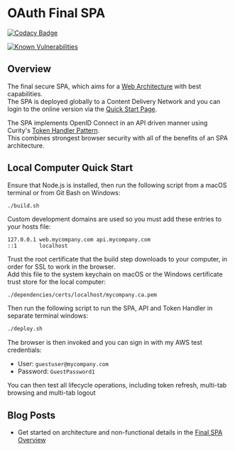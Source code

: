 # OAuth Final SPA

[![Codacy Badge](https://app.codacy.com/project/badge/Grade/f2c5ede8739440599096fc25010ab6f6)](https://www.codacy.com/gh/gary-archer/oauth.websample.final/dashboard?utm_source=github.com&amp;utm_medium=referral&amp;utm_content=gary-archer/oauth.websample.final&amp;utm_campaign=Badge_Grade)
 
[![Known Vulnerabilities](https://snyk.io/test/github/gary-archer/oauth.websample.final/badge.svg?targetFile=spa/package.json)](https://snyk.io/test/github/gary-archer/oauth.websample.final?targetFile=spa/package.json)

## Overview

The final secure SPA, which aims for a [Web Architecture](https://authguidance.com/2017/09/08/goal-1-spas/) with best capabilities.\
The SPA is deployed globally to a Content Delivery Network and you can login to the online version via the [Quick Start Page](https://authguidance.com/home/code-samples-quickstart/).

The SPA implements OpenID Connect in an API driven manner using Curity's [Token Handler Pattern](https://github.com/curityio/web-oauth-via-bff).\
This combines strongest browser security with all of the benefits of an SPA architecture.

## Local Computer Quick Start

Ensure that Node.js is installed, then run the following script from a macOS terminal or from Git Bash on Windows:

```bash
./build.sh
```

Custom development domains are used so you must add these entries to your hosts file:

```
127.0.0.1 web.mycompany.com api.mycompany.com
::1       localhost
```

Trust the root certificate that the build step downloads to your computer, in order for SSL to work in the browser.\
Add this file to the system keychain on macOS or the Windows certificate trust store for the local computer:

```
./dependencies/certs/localhost/mycompany.ca.pem
```

Then run the following script to run the SPA, API and Token Handler in separate terminal windows:

```bash
./deploy.sh
```

The browser is then invoked and you can sign in with my AWS test credentials:

- User: `guestuser@mycompany.com`
- Password: `GuestPassword1`

You can then test all lifecycle operations, including token refresh, multi-tab browsing and multi-tab logout

## Blog Posts

- Get started on architecture and non-functional details in the [Final SPA Overview](https://authguidance.com/2019/04/07/local-ui-setup)
